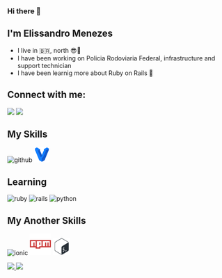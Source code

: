 ### Hi there 👋
## I'm Elissandro Menezes
- I live in :brazil:, north :sunglasses::sunrise:
- I have been working on Policia Rodoviaria Federal, infrastructure and support technician
- I have been learnig more about Ruby on Rails :sparkling_heart:

## Connect with me:

 <div> 
  <a href = "mailto:elissandrodev@gmail.com"><img src="https://img.shields.io/badge/-Gmail-%23333?style=for-the-badge&logo=gmail&logoColor=white" target="_blank"></a>
  <a href="https://www.linkedin.com/in/elissandrojr/" target="_blank"><img src="https://img.shields.io/badge/-LinkedIn-%230077B5?style=for-the-badge&logo=linkedin&logoColor=white" target="_blank"></a>
  </div>

## My Skills
<img src="https://cdn.icon-icons.com/icons2/936/PNG/512/github-logo_icon-icons.com_73546.png" alt="github" width="40" height="40" style="max-width:100%;"></img>
<img src="https://raw.githubusercontent.com/devicons/devicon/9f4f5cdb393299a81125eb5127929ea7bfe42889/icons/vagrant/vagrant-original.svg" alt="css" width="35" height="35" style="max-width:100%;"></img>

## Learning
<img src="https://cdn.icon-icons.com/icons2/2107/PNG/512/file_type_ruby_icon_130186.png" alt="ruby" width="40" height="40" style="max-width:100%;"></img>
<img src="https://cdn.icon-icons.com/icons2/2107/PNG/512/file_type_rails_icon_130210.png" alt="rails" width="40" height="40" style="max-width:100%;"></img>
<img src="https://cdn.icon-icons.com/icons2/112/PNG/512/python_18894.png" alt="python" width="40" height="40" style="max-width:100%;"></img>

## My Another Skills
<img src="https://cdn.icon-icons.com/icons2/2107/PNG/512/file_type_docker_icon_130643.png" alt="ionic" width="50" height="50" style="max-width:100%;"></img>
<img src="https://raw.githubusercontent.com/devicons/devicon/9f4f5cdb393299a81125eb5127929ea7bfe42889/icons/npm/npm-original-wordmark.svg" alt="ionic" width="50" height="50" style="max-width:100%;"></img>
<img src="https://raw.githubusercontent.com/devicons/devicon/9f4f5cdb393299a81125eb5127929ea7bfe42889/icons/bash/bash-plain.svg" alt="ionic" width="40" height="40" style="max-width:100%;"></img>

<div>
  <a href="https://github.com/elissandrojr">
  <img height="180em" src="https://github-readme-stats.vercel.app/api?username=elissandrojr&show_icons=true&theme=dracula&include_all_commits=true&count_private=true"/>
  <img height="180em" src="https://github-readme-stats.vercel.app/api/top-langs/?username=elissandrojr&layout=compact&langs_count=7&theme=dracula"/>
</div>
 
</div>
